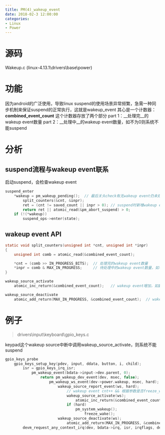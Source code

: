 ```yaml
---
title: PM(4)_wakeup_event
date: 2018-02-3 12:00:00
categories:
- Linux
- Power
---
```


# 源码
Wakeup.c (linux-4.13.1\drivers\base\power)

# 功能
因为android的广泛使用，导致linux suspend的使用场景异常频繁，急需一种同步机制来保证suspend的正常执行，这就是wakeup_event
其心是一个计数器：__combined_event_count__
这个计数器存放了两个部分
part 1：__处理完__的wakeup event数量
part 2：__处理中__的wakeup event数量，如不为0则系统不能suspend
<!-- more -->
# 分析
## suspend流程与wakeup event联系
启动suspend，会检查wakeup event
```c
suspend_enter
	*wakeup = pm_wakeup_pending();	// 最后关头check有无wakeup event仍未处理，都处理完了则进入平台的enter函数，系统进入suspend
		split_counters(&cnt, &inpr);
		ret = (cnt != saved_count || inpr > 0);	// suspend时新增wakeup events，则停止suspend
		return ret || atomic_read(&pm_abort_suspend) > 0;
	if (!(*wakeup))
		suspend_ops->enter(state);
```

## wakeup event API
```c
static void split_counters(unsigned int *cnt, unsigned int *inpr)
{
	unsigned int comb = atomic_read(&combined_event_count);

	*cnt = (comb >> IN_PROGRESS_BITS);	// 处理完的wakeup event数量
	*inpr = comb & MAX_IN_PROGRESS;		// 待处理中的wakeup event数量，如不为0则系统不能suspend
}
```
```c
wakeup_source_activate
	atomic_inc_return(&combined_event_count);	// wakeup event增加，如数目不为零，则系统不能suspend
```
```c
wakeup_source_deactivate
	atomic_add_return(MAX_IN_PROGRESS, &combined_event_count);	// wakeup events in progress减1，registered wakeup events加1。
```

# 例子
> drivers\input\keyboard\gpio_keys.c

keypad这个wakeup source中断中调用wakeup_source_activate，则系统不能suspend
```c
gpio_keys_probe
	gpio_keys_setup_key(pdev, input, ddata, button, i, child);
		isr = gpio_keys_irq_isr;
			pm_wakeup_event(bdata->input->dev.parent, 0);
				return pm_wakeup_dev_event(dev, msec, false);
					pm_wakeup_ws_event(dev->power.wakeup, msec, hard);
						wakeup_source_report_event(ws, hard);
							// wakeup event cnt++ && 根据参数是否freeze_wake
							wakeup_source_activate(ws);
								atomic_inc_return(&combined_event_count);	// wakeup event cnt++
							if (hard)
								pm_system_wakeup();
									freeze_wake();
						wakeup_source_deactivate(ws);
							atomic_add_return(MAX_IN_PROGRESS, &combined_event_count);
		devm_request_any_context_irq(dev, bdata->irq, isr, irqflags, desc, bdata); // register irq
```
